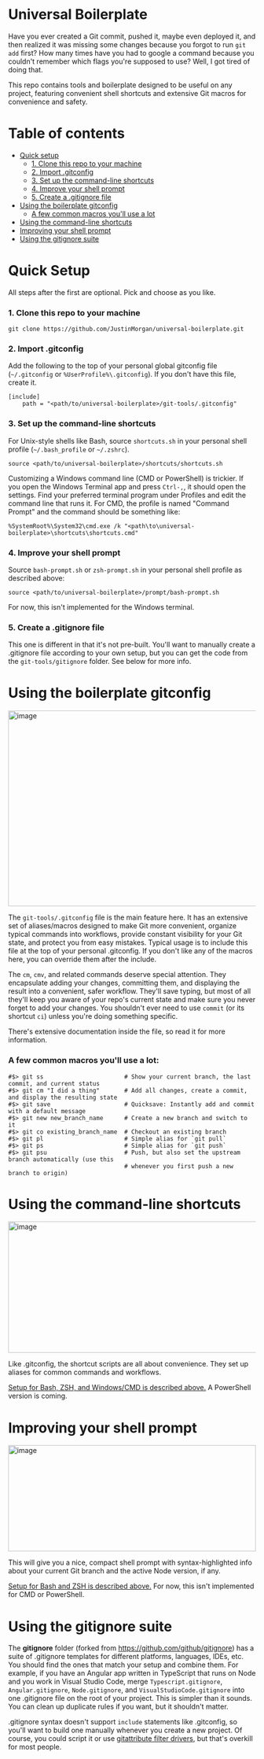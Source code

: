 # Universal Boilerplate

Have you ever created a Git commit, pushed it, maybe even deployed it, and then realized it was missing some changes because you forgot to run `git add` first? How many times have you had to google a command because you couldn't remember which flags you're supposed to use? Well, I got tired of doing that. 

This repo contains tools and boilerplate designed to be useful on any project, featuring convenient shell shortcuts and extensive Git macros for convenience and safety.

# Table of contents

- [Quick setup](#quick-setup)
  - [1. Clone this repo to your machine](#1-clone-this-repo-to-your-machine)
  - [2. Import .gitconfig](#2-import-gitconfig)
  - [3. Set up the command-line shortcuts](#3-set-up-the-command-line-shortcuts)
  - [4. Improve your shell prompt](#4-improve-your-shell-prompt)
  - [5. Create a .gitignore file](#5-create-a-gitignore-file)
- [Using the boilerplate gitconfig](#using-the-boilerplate-gitconfig)
  - [A few common macros you'll use a lot](#a-few-common-macros-youll-use-a-lot)
- [Using the command-line shortcuts](#using-the-command-line-shortcuts)
- [Improving your shell prompt](#improving-your-shell-prompt)
- [Using the gitignore suite](#using-the-gitignore-suite)

# Quick Setup

All steps after the first are optional. Pick and choose as you like.

### 1. Clone this repo to your machine

    git clone https://github.com/JustinMorgan/universal-boilerplate.git

### 2. Import .gitconfig

Add the following to the top of your personal global gitconfig file (`~/.gitconfig` or `%UserProfile%\.gitconfig`). If you don't have this file, create it.

    [include]
        path = "<path/to/universal-boilerplate>/git-tools/.gitconfig"

### 3. Set up the command-line shortcuts

For Unix-style shells like Bash, source `shortcuts.sh` in your personal shell profile (`~/.bash_profile` or `~/.zshrc`).

    source <path/to/universal-boilerplate>/shortcuts/shortcuts.sh

Customizing a Windows command line (CMD or PowerShell) is trickier. If you open the Windows Terminal app and press `Ctrl-,`, it should open the settings. Find your preferred terminal program under Profiles and edit the command line that runs it. For CMD, the profile is named "Command Prompt" and the command should be something like:

    %SystemRoot%\System32\cmd.exe /k "<path\to\universal-boilerplate>\shortcuts\shortcuts.cmd"

### 4. Improve your shell prompt

Source `bash-prompt.sh` or `zsh-prompt.sh` in your personal shell profile as described above:

    source <path/to/universal-boilerplate>/prompt/bash-prompt.sh

For now, this isn't implemented for the Windows terminal.

### 5. Create a .gitignore file

This one is different in that it's not pre-built. You'll want to manually create a .gitignore file according to your own setup, but you can get the code from the `git-tools/gitignore` folder. See below for more info.

# Using the boilerplate gitconfig

<img width="560" height="398" alt="image" src="https://github.com/user-attachments/assets/501889b6-bd02-4cc9-b954-9f99f8cb900d" />

The `git-tools/.gitconfig` file is the main feature here. It has an extensive set of aliases/macros designed to make Git more convenient, organize typical commands into workflows, provide constant visibility for your Git state, and protect you from easy mistakes. Typical usage is to include this file at the top of your personal .gitconfig. If you don't like any of the macros here, you can override them after the include.

The `cm`, `cmv`, and related commands deserve special attention. They encapsulate adding your changes, committing them, and displaying the result into a convenient, safer workflow. They'll save typing, but most of all they'll keep you aware of your repo's current state and make sure you never forget to add your changes. You shouldn't ever need to use `commit` (or its shortcut `ci`) unless you're doing something specific.

There's extensive documentation inside the file, so read it for more information.

### A few common macros you'll use a lot:

    #$> git ss                       # Show your current branch, the last commit, and current status
    #$> git cm "I did a thing"       # Add all changes, create a commit, and display the resulting state
    #$> git save                     # Quicksave: Instantly add and commit with a default message
    #$> git new new_branch_name      # Create a new branch and switch to it
    #$> git co existing_branch_name  # Checkout an existing branch
    #$> git pl                       # Simple alias for `git pull`
    #$> git ps                       # Simple alias for `git push`
    #$> git psu                      # Push, but also set the upstream branch automatically (use this
                                     # whenever you first push a new branch to origin)

# Using the command-line shortcuts

<img width="511" height="267" alt="image" src="https://github.com/user-attachments/assets/6c2e2b8c-fcfc-4627-81ba-c05ec7e6ebd1" />

Like .gitconfig, the shortcut scripts are all about convenience. They set up aliases for common commands and workflows. 

[Setup for Bash, ZSH, and Windows/CMD is described above.](#3-set-up-the-command-line-shortcuts) A PowerShell version is coming.

# Improving your shell prompt

<img width="504" height="216" alt="image" src="https://github.com/user-attachments/assets/8d311afd-9526-431c-947e-cb4d8599d105" />

This will give you a nice, compact shell prompt with syntax-highlighted info about your current Git branch and the active Node version, if any.

[Setup for Bash and ZSH is described above.](#4-improve-your-shell-prompt) For now, this isn't implemented for CMD or PowerShell.

# Using the gitignore suite

The **gitignore** folder (forked from https://github.com/github/gitignore) has a suite of .gitignore templates for different platforms, languages, IDEs, etc. You should find the ones that match your setup and combine them. For example, if you have an Angular app written in TypeScript that runs on Node and you work in Visual Studio Code, merge `Typescript.gitignore`, `Angular.gitignore`, `Node.gitignore`, and `VisualStudioCode.gitignore` into one .gitignore file on the root of your project. This is simpler than it sounds. You can clean up duplicate rules if you want, but it shouldn't matter.

.gitignore syntax doesn't support `include` statements like .gitconfig, so you'll want to build one manually whenever you create a new project. Of course, you could script it or use [gitattribute filter drivers](https://git-scm.com/docs/gitattributes#_filter), but that's overkill for most people. 
